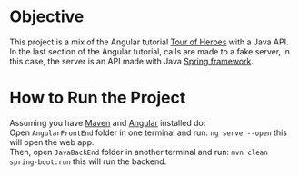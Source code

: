 # Objective
This project is a mix of the Angular tutorial [Tour of Heroes](https://angular.io/tutorial) with a Java API. In the last section of the Angular tutorial, calls are made to a fake server, in this case, the server is an API made with Java [Spring framework](https://spring.io/).

# How to Run the Project
Assuming you have [Maven](https://maven.apache.org/index.html) and [Angular](https://angular.io/guide/setup-local) installed do:  
Open `AngularFrontEnd` folder in one terminal and run: `ng serve --open` this will open the web app.  
Then, open `JavaBackEnd` folder in another terminal and run: `mvn clean spring-boot:run` this will run the backend.
